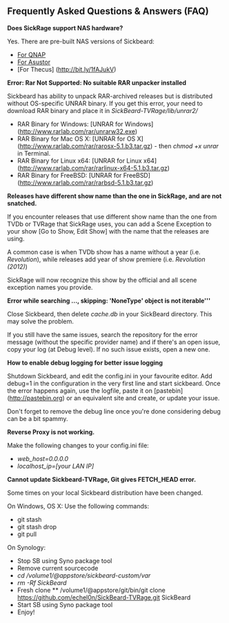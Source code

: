 ## Frequently Asked Questions & Answers (FAQ)

**Does SickRage support NAS hardware?**

Yes. There are pre-built NAS versions of Sickbeard:
* [For QNAP](http://bit.ly/1j5WtdN) 
* [For Asustor](http://bit.ly/1pFr1rW)
* [For Thecus] (http://bit.ly/1fAJukV)

**Error: Rar Not Supported: No suitable RAR unpacker installed**

Sickbeard has ability to unpack RAR-archived releases but is distributed without OS-specific UNRAR binary. If you get this error, your need to download RAR binary and place it in _SickBeard-TVRage/lib/unrar2/_
* RAR Binary for Windows: [UNRAR for Windows] (http://www.rarlab.com/rar/unrarw32.exe)
* RAR Binary for Mac OS X: [UNRAR for OS X] (http://www.rarlab.com/rar/rarosx-5.1.b3.tar.gz) - then _chmod +x unrar_ in Terminal.
* RAR Binary for Linux x64: [UNRAR for Linux x64] (http://www.rarlab.com/rar/rarlinux-x64-5.1.b3.tar.gz)
* RAR Binary for FreeBSD: [UNRAR for FreeBSD] (http://www.rarlab.com/rar/rarbsd-5.1.b3.tar.gz)

**Releases have different show name than the one in SickRage, and are not snatched.**

If you encounter releases that use different show name than the one from TVDb or TVRage that SickRage uses, you can add a Scene Exception to your show [Go to Show, Edit Show] with the name that the releases are using. 

A common case is when TVDb show has a name without a year (i.e. _Revolution_), while releases add year of show premiere (i.e. _Revolution (2012)_)

SickRage will now recognize this show by the official and all scene exception names you provide. 

**Error while searching ..., skipping: 'NoneType' object is not iterable'''**

Close Sickbeard, then delete _cache.db_ in your SickBeard directory. This may solve the problem. 

If you still have the same issues, search the repository for the error message (without the specific provider name) and if there's an open issue, copy your log (at Debug level). If no such issue exists, open a new one. 

**How to enable debug logging for better issue logging**

Shutdown Sickbeard, and edit the config.ini in your favourite editor. Add debug=1 in the configuration in the very first line and start sickbeard. 
Once the error happens again, use the logfile, paste it on [pastebin] (http://pastebin.org) or an equivalent site and create, or update your issue.

Don't forget to remove the debug line once you're done considering debug can be a bit spammy.

**Reverse Proxy is not working.**

Make the following changes to your config.ini file:
* _web_host=0.0.0.0_
* _localhost_ip=[your LAN IP]_

**Cannot update Sickbeard-TVRage, Git gives FETCH_HEAD error.**

Some times on your local Sickbeard distribution have been changed. 

On Windows, OS X: Use the following commands:
* git stash
* git stash drop
* git pull

On Synology:
* Stop SB using Syno package tool
* Remove current sourcecode
* _cd /volume1/@appstore/sickbeard-custom/var_
* _rm -Rf SickBeard_
* Fresh clone
** /volume1/@appstore/git/bin/git clone https://github.com/echel0n/SickBeard-TVRage.git SickBeard
* Start SB using Syno package tool
* Enjoy!